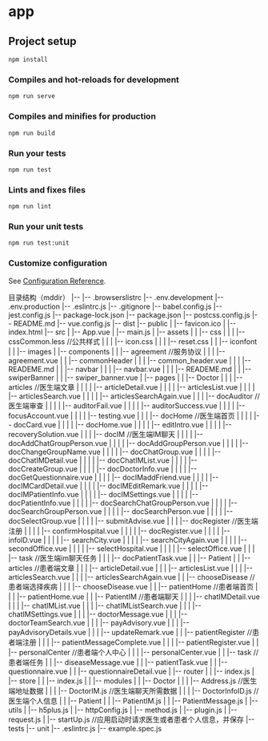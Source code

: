 # app

## Project setup
```
npm install
```

### Compiles and hot-reloads for development
```
npm run serve
```

### Compiles and minifies for production
```
npm run build
```

### Run your tests
```
npm run test
```

### Lints and fixes files
```
npm run lint
```

### Run your unit tests
```
npm run test:unit
```

### Customize configuration
See [Configuration Reference](https://cli.vuejs.org/config/).

目录结构（mddir）
|-- 
    |-- .browserslistrc
    |-- .env.development
    |-- .env.production
    |-- .eslintrc.js
    |-- .gitignore
    |-- babel.config.js
    |-- jest.config.js
    |-- package-lock.json
    |-- package.json
    |-- postcss.config.js
    |-- README.md
    |-- vue.config.js
    |-- dist
    |-- public
    |   |-- favicon.ico
    |   |-- index.html
    |-- src
    |   |-- App.vue
    |   |-- main.js
    |   |-- assets
    |   |   |-- css
    |   |   |   |-- cssCommon.less                          //公共样式
    |   |   |   |-- icon.css
    |   |   |   |-- reset.css
    |   |   |-- iconfont
    |   |   |-- images
    |   |-- components
    |   |   |-- agreement                                   //服务协议
    |   |   |   |-- agreement.vue
    |   |   |-- commonHeader
    |   |   |   |-- common_header.vue
    |   |   |   |-- READEME.md
    |   |   |-- navbar
    |   |   |   |-- navbar.vue
    |   |   |   |-- READEME.md
    |   |   |-- swiperBanner
    |   |       |-- swiper_banner.vue
    |   |-- pages
    |   |   |-- Doctor
    |   |   |   |-- articles                                //医生端文章
    |   |   |   |   |-- articleDetail.vue
    |   |   |   |   |-- articlesList.vue
    |   |   |   |   |-- articlesSearch.vue
    |   |   |   |   |-- articlesSearchAgain.vue
    |   |   |   |-- docAuditor                              //医生端审查
    |   |   |   |   |-- auditorFail.vue
    |   |   |   |   |-- auditorSuccess.vue
    |   |   |   |   |-- focusAccount.vue
    |   |   |   |   |-- testing.vue
    |   |   |   |-- docHome                                 //医生端首页
    |   |   |   |   |-- docCard.vue
    |   |   |   |   |-- docHome.vue
    |   |   |   |   |-- editIntro.vue
    |   |   |   |   |-- recoverySolution.vue
    |   |   |   |-- docIM                                   //医生端IM聊天
    |   |   |   |   |-- docAddChatGroupPerson.vue
    |   |   |   |   |-- docAddGroupPerson.vue
    |   |   |   |   |-- docChangeGroupName.vue
    |   |   |   |   |-- docChatGroup.vue
    |   |   |   |   |-- docChatIMDetail.vue
    |   |   |   |   |-- docChatIMList.vue
    |   |   |   |   |-- docCreateGroup.vue
    |   |   |   |   |-- docDoctorInfo.vue
    |   |   |   |   |-- docGetQuestionnaire.vue
    |   |   |   |   |-- docIMaddFriend.vue
    |   |   |   |   |-- docIMCardDetail.vue
    |   |   |   |   |-- docIMEditRemark.vue
    |   |   |   |   |-- docIMPatientInfo.vue
    |   |   |   |   |-- docIMSettings.vue
    |   |   |   |   |-- docPatientInfo.vue
    |   |   |   |   |-- docSearchChatGroupPerson.vue
    |   |   |   |   |-- docSearchGroupPerson.vue
    |   |   |   |   |-- docSearchPerson.vue
    |   |   |   |   |-- docSelectGroup.vue
    |   |   |   |   |-- submitAdvise.vue
    |   |   |   |-- docRegister                             //医生端注册
    |   |   |   |   |-- confirmHospital.vue
    |   |   |   |   |-- docRegister.vue
    |   |   |   |   |-- infoID.vue
    |   |   |   |   |-- searchCity.vue
    |   |   |   |   |-- searchCityAgain.vue
    |   |   |   |   |-- secondOffice.vue
    |   |   |   |   |-- selectHospital.vue
    |   |   |   |   |-- selectOffice.vue
    |   |   |   |-- task                                    //医生端im聊天任务
    |   |   |       |-- docPatientTask.vue
    |   |   |-- Patient
    |   |       |-- articles                                //患者端文章
    |   |       |   |-- articleDetail.vue
    |   |       |   |-- articlesList.vue
    |   |       |   |-- articlesSearch.vue
    |   |       |   |-- articlesSearchAgain.vue
    |   |       |-- chooseDisease                           //患者端选择疾病
    |   |       |   |-- chooseDisease.vue
    |   |       |-- patientHome                             //患者端首页
    |   |       |   |-- patientHome.vue
    |   |       |-- PatientIM                               //患者端聊天
    |   |       |   |-- chatIMDetail.vue
    |   |       |   |-- chatIMList.vue
    |   |       |   |-- chatIMListSearch.vue
    |   |       |   |-- chatIMSettings.vue
    |   |       |   |-- doctorMessage.vue
    |   |       |   |-- doctorTeamSearch.vue
    |   |       |   |-- payAdvisory.vue
    |   |       |   |-- payAdvisoryDetails.vue
    |   |       |   |-- updateRemark.vue
    |   |       |-- patientRegister                          //患者端注册
    |   |       |   |-- patientMessageComplete.vue
    |   |       |   |-- patientRegister.vue
    |   |       |-- personalCenter                           //患者端个人中心
    |   |       |   |-- personalCenter.vue
    |   |       |-- task                                     //患者端任务
    |   |           |-- diseaseMessage.vue
    |   |           |-- patientTask.vue
    |   |           |-- questionnaire.vue
    |   |           |-- questionnaireDetail.vue
    |   |-- router
    |   |   |-- index.js
    |   |-- store
    |   |   |-- index.js
    |   |   |-- modules
    |   |       |-- Doctor
    |   |       |   |-- Address.js                          //医生端地址数据
    |   |       |   |-- DoctorIM.js                         //医生端聊天所需数据
    |   |       |   |-- DoctorInfoID.js                     //医生端个人信息
    |   |       |-- Patient
    |   |           |-- PatientIM.js
    |   |           |-- PatientMessage.js
    |   |-- utils
    |       |-- h5plus.js
    |       |-- httpConfig.js
    |       |-- method.js
    |       |-- plugin.js
    |       |-- request.js
    |       |-- startUp.js                                  //应用启动时请求医生或者患者个人信息，并保存
    |-- tests
        |-- unit
            |-- .eslintrc.js
            |-- example.spec.js